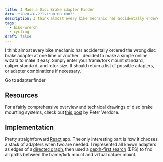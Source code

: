 ```yaml
---
title: I Made a Disc Brake Adapter Finder
date: "2020-06-27T21:00:00.000Z"
description: I think almost every bike mechanic has accidentally ordered the wrong disc brake adapter at one time or another.
tags:
  - bike-wrench
  - cycling
draft: false
---
```


I think almost every bike mechanic has accidentally ordered the wrong disc brake adapter at one time or another. I decided to make a simple online wizard to make it easy. Simply enter your frame/fork mount standard, caliper standard, and rotor size. It should return a list of possible adapters, or adapter combinations if necessary.

<BigButtonLink hasRightArrow to="/disc-brake-adapter-finder" title="Disc Brake Adapter Finder">Go to adapter finder</BigButtonLink>

## Resources

For a fairly comprehensive overview and technical drawings of disc brake mounting systems, check out [this post](http://www.peterverdone.com/disc-brake-mounting-systems/) by Peter Verdone.

## Implementation

Pretty straightforward [React](https://reactjs.org/) app. The only interesting part is how it chooses a stack of adapters when two are needed. I represented all known adapters as edges of a [directed graph](https://en.wikipedia.org/wiki/Directed_graph), then used a [depth-first search](https://en.wikipedia.org/wiki/Depth-first_search) (DFS) to find all paths between the frame/fork mount and virtual caliper mount.
